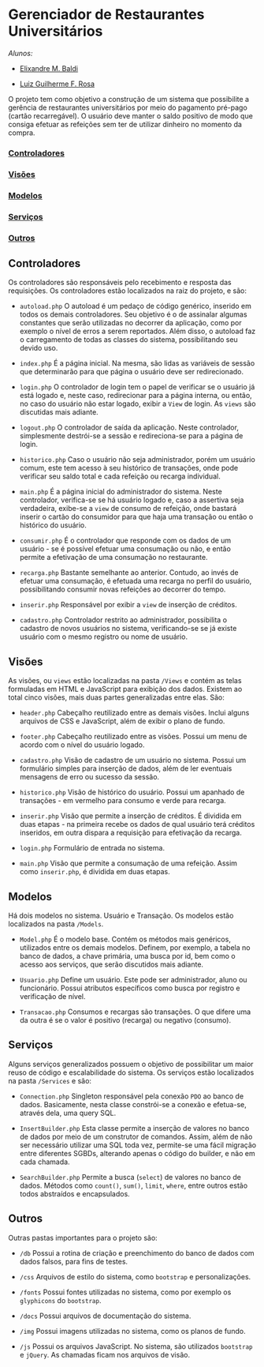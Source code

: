 # Gerenciador de Restaurantes Universitários

*Alunos:*

* [Elixandre M. Baldi](https://github.com/ElixandreBaldi)

* [Luiz Guilherme F. Rosa](https://github.com/luizguilhermefr)

O projeto tem como objetivo a construção de um sistema que possibilite a gerência de restaurantes universitários por meio do pagamento pré-pago (cartão recarregável). O usuário deve manter o saldo positivo de modo que consiga efetuar as refeições sem ter de utilizar dinheiro no momento da compra.

### [Controladores](#controllers)

### [Visões](#views)

### [Modelos](#models)

### [Serviços](#services)

### [Outros](#other)

## <a name="controllers"></a> Controladores

Os controladores são responsáveis pelo recebimento e resposta das requisições. Os controladores estão localizados na raiz do projeto, e são:

* `autoload.php` O autoload é um pedaço de código genérico, inserido em todos os demais controladores. Seu objetivo é o de assinalar algumas constantes que serão utilizadas no decorrer da aplicação, como por exemplo o nível de erros a serem reportados. Além disso, o autoload faz o carregamento de todas as classes do sistema, possibilitando seu devido uso.

* `index.php` É a página inicial. Na mesma, são lidas as variáveis de sessão que determinarão para que página o usuário deve ser redirecionado.

* `login.php` O controlador de login tem o papel de verificar se o usuário já está logado e, neste caso, redirecionar para a página interna, ou então, no caso do usuário não estar logado, exibir a `View` de login. As `views` são discutidas mais adiante.

* `logout.php` O controlador de saída da aplicação. Neste controlador, simplesmente destrói-se a sessão e redireciona-se para a página de login.

* `historico.php` Caso o usuário não seja administrador, porém um usuário comum, este tem acesso à seu histórico de transações, onde pode verificar seu saldo total e cada refeição ou recarga individual.

* `main.php` É a página inicial do administrador do sistema. Neste controlador, verifica-se se há usuário logado e, caso a assertiva seja verdadeira, exibe-se a `view` de consumo de refeição, onde bastará inserir o cartão do consumidor para que haja uma transação ou então o histórico do usuário.

* `consumir.php` É o controlador que responde com os dados de um usuário - se é possível efetuar uma consumação ou não, e então permite a efetivação de uma consumação no restaurante.

* `recarga.php` Bastante semelhante ao anterior. Contudo, ao invés de efetuar uma consumação, é efetuada uma recarga no perfil do usuário, possibilitando consumir novas refeições ao decorrer do tempo.

* `inserir.php` Responsável por exibir a `view` de inserção de créditos.

* `cadastro.php` Controlador restrito ao administrador, possibilita o cadastro de novos usuários no sistema, verificando-se se já existe usuário com o mesmo registro ou nome de usuário.

## <a name="views"></a> Visões

As visões, ou `views` estão localizadas na pasta `/Views` e contém as telas formuladas em HTML e JavaScript para exibição dos dados. Existem ao total cinco visões, mais duas partes generalizadas entre elas. São:

* `header.php` Cabeçalho reutilizado entre as demais visões. Inclui alguns arquivos de CSS e JavaScript, além de exibir o plano de fundo.

* `footer.php` Cabeçalho reutilizado entre as visões. Possui um menu de acordo com o nível do usuário logado.

* `cadastro.php` Visão de cadastro de um usuário no sistema. Possui um formulário simples para inserção de dados, além de ler eventuais mensagens de erro ou sucesso da sessão.

* `historico.php` Visão de histórico do usuário. Possui um apanhado de transações - em vermelho para consumo e verde para recarga.

* `inserir.php` Visão que permite a inserção de créditos. É dividida em duas etapas - na primeira recebe os dados de qual usuário terá créditos inseridos, em outra dispara a requisição para efetivação da recarga.

* `login.php` Formulário de entrada no sistema.

* `main.php` Visão que permite a consumação de uma refeição. Assim como `inserir.php`, é dividida em duas etapas.

## <a name="models"></a> Modelos

Há dois modelos no sistema. Usuário e Transação. Os modelos estão localizados na pasta `/Models`.

* `Model.php` É o modelo base. Contém os métodos mais genéricos, utilizados entre os demais modelos. Definem, por exemplo, a tabela no banco de dados, a chave primária, uma busca por id, bem como o acesso aos serviços, que serão discutidos mais adiante.

* `Usuario.php` Define um usuário. Este pode ser administrador, aluno ou funcionário. Possui atributos específicos como busca por registro e verificação de nível.

* `Transacao.php` Consumos e recargas são transações. O que difere uma da outra é se o valor é positivo (recarga) ou negativo (consumo).

## <a name="services"></a> Serviços

Alguns serviços generalizados possuem o objetivo de possibilitar um maior reuso de código e escalabilidade do sistema. Os serviços estão localizados na pasta `/Services` e são:

* `Connection.php` Singleton responsável pela conexão `PDO` ao banco de dados. Basicamente, nesta classe constrói-se a conexão e efetua-se, através dela, uma query SQL.

* `InsertBuilder.php` Esta classe permite a inserção de valores no banco de dados por meio de um construtor de comandos. Assim, além de não ser necessário utilizar uma SQL toda vez, permite-se uma fácil migração entre diferentes SGBDs, alterando apenas o código do builder, e não em cada chamada.

* `SearchBuilder.php` Permite a busca (`select`) de valores no banco de dados. Métodos como `count()`, `sum()`, `limit`, `where`, entre outros estão todos abstraídos e encapsulados.

## <a name="other"></a> Outros

Outras pastas importantes para o projeto são:

* `/db` Possui a rotina de criação e preenchimento do banco de dados com dados falsos, para fins de testes.

* `/css` Arquivos de estilo do sistema, como `bootstrap` e personalizações.

* `/fonts` Possui fontes utilizadas no sistema, como por exemplo os `glyphicons` do `bootstrap`.

* `/docs` Possui arquivos de documentação do sistema.

* `/img` Possui imagens utilizadas no sistema, como os planos de fundo.

* `/js` Possui os arquivos JavaScript. No sistema, são utilizados `bootstrap` e `jQuery`. As chamadas ficam nos arquivos de visão.
